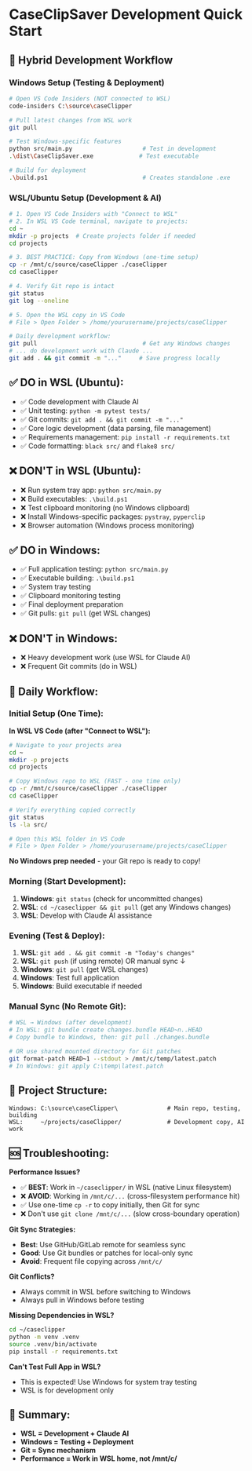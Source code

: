 # CaseClipSaver Development Quick Start

## 🚀 Hybrid Development Workflow

### Windows Setup (Testing & Deployment)
```bash
# Open VS Code Insiders (NOT connected to WSL)
code-insiders C:\source\caseClipper

# Pull latest changes from WSL work
git pull

# Test Windows-specific features
python src/main.py                    # Test in development
.\dist\CaseClipSaver.exe             # Test executable

# Build for deployment
.\build.ps1                           # Creates standalone .exe
```

### WSL/Ubuntu Setup (Development & AI)
```bash
# 1. Open VS Code Insiders with "Connect to WSL"
# 2. In WSL VS Code terminal, navigate to projects:
cd ~
mkdir -p projects  # Create projects folder if needed
cd projects

# 3. BEST PRACTICE: Copy from Windows (one-time setup)
cp -r /mnt/c/source/caseClipper ./caseClipper
cd caseClipper

# 4. Verify Git repo is intact
git status
git log --oneline

# 5. Open the WSL copy in VS Code
# File > Open Folder > /home/yourusername/projects/caseClipper

# Daily development workflow:
git pull                              # Get any Windows changes  
# ... do development work with Claude ...
git add . && git commit -m "..."     # Save progress locally
```

## ✅ DO in WSL (Ubuntu):
- ✅ Code development with Claude AI
- ✅ Unit testing: `python -m pytest tests/`
- ✅ Git commits: `git add . && git commit -m "..."`
- ✅ Core logic development (data parsing, file management)
- ✅ Requirements management: `pip install -r requirements.txt`
- ✅ Code formatting: `black src/` and `flake8 src/`

## ❌ DON'T in WSL (Ubuntu):
- ❌ Run system tray app: `python src/main.py`
- ❌ Build executables: `.\build.ps1`
- ❌ Test clipboard monitoring (no Windows clipboard)
- ❌ Install Windows-specific packages: `pystray`, `pyperclip`
- ❌ Browser automation (Windows process monitoring)

## ✅ DO in Windows:
- ✅ Full application testing: `python src/main.py`
- ✅ Executable building: `.\build.ps1`
- ✅ System tray testing
- ✅ Clipboard monitoring testing
- ✅ Final deployment preparation
- ✅ Git pulls: `git pull` (get WSL changes)

## ❌ DON'T in Windows:
- ❌ Heavy development work (use WSL for Claude AI)
- ❌ Frequent Git commits (do in WSL)

## 🔄 Daily Workflow:

### Initial Setup (One Time):
**In WSL VS Code (after "Connect to WSL"):**
```bash
# Navigate to your projects area
cd ~
mkdir -p projects
cd projects

# Copy Windows repo to WSL (FAST - one time only)
cp -r /mnt/c/source/caseClipper ./caseClipper
cd caseClipper

# Verify everything copied correctly
git status
ls -la src/

# Open this WSL folder in VS Code
# File > Open Folder > /home/yourusername/projects/caseClipper
```

**No Windows prep needed** - your Git repo is ready to copy!

### Morning (Start Development):
1. **Windows**: `git status` (check for uncommitted changes)
2. **WSL**: `cd ~/caseclipper && git pull` (get any Windows changes)
3. **WSL**: Develop with Claude AI assistance

### Evening (Test & Deploy):
1. **WSL**: `git add . && git commit -m "Today's changes"`
2. **WSL**: `git push` (if using remote) OR manual sync ↓
3. **Windows**: `git pull` (get WSL changes)
4. **Windows**: Test full application
5. **Windows**: Build executable if needed

### Manual Sync (No Remote Git):
```bash
# WSL → Windows (after development)
# In WSL: git bundle create changes.bundle HEAD~n..HEAD
# Copy bundle to Windows, then: git pull ./changes.bundle

# OR use shared mounted directory for Git patches
git format-patch HEAD~1 --stdout > /mnt/c/temp/latest.patch
# In Windows: git apply C:\temp\latest.patch
```

## 📁 Project Structure:
```
Windows: C:\source\caseClipper\              # Main repo, testing, building
WSL:     ~/projects/caseClipper/             # Development copy, AI work
```

## 🆘 Troubleshooting:

**Performance Issues?**
- ✅ **BEST**: Work in `~/caseclipper/` in WSL (native Linux filesystem)
- ❌ **AVOID**: Working in `/mnt/c/...` (cross-filesystem performance hit)
- ✅ Use one-time `cp -r` to copy initially, then Git for sync
- ❌ Don't use `git clone /mnt/c/...` (slow cross-boundary operation)

**Git Sync Strategies:**
- **Best**: Use GitHub/GitLab remote for seamless sync
- **Good**: Use Git bundles or patches for local-only sync  
- **Avoid**: Frequent file copying across `/mnt/c/`

**Git Conflicts?**
- Always commit in WSL before switching to Windows
- Always pull in Windows before testing

**Missing Dependencies in WSL?**
```bash
cd ~/caseclipper
python -m venv .venv
source .venv/bin/activate
pip install -r requirements.txt
```

**Can't Test Full App in WSL?**
- This is expected! Use Windows for system tray testing
- WSL is for development only

## 🎯 Summary:
- **WSL = Development + Claude AI**
- **Windows = Testing + Deployment**  
- **Git = Sync mechanism**
- **Performance = Work in WSL home, not /mnt/c/**
